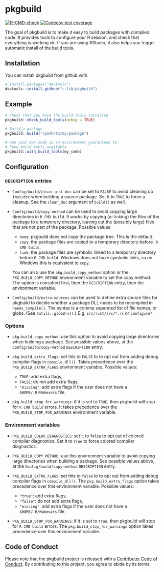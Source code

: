 # pkgbuild

<!-- badges: start -->
[![R-CMD-check](https://github.com/r-lib/pkgbuild/actions/workflows/R-CMD-check.yaml/badge.svg)](https://github.com/r-lib/pkgbuild/actions/workflows/R-CMD-check.yaml)
[![Codecov test coverage](https://codecov.io/gh/r-lib/pkgbuild/branch/main/graph/badge.svg)](https://app.codecov.io/gh/r-lib/pkgbuild?branch=main)
<!-- badges: end -->

The goal of pkgbuild is to make it easy to build packages with compiled code. It provides tools to configure your R session, and check that everything is working ok. If you are using RStudio, it also helps you trigger automatic install of the build tools.

## Installation

You can install pkgbuild from github with:

``` r
# install.packages("devtools")
devtools::install_github("r-lib/pkgbuild")
```

## Example

``` r
# Check that you have the build tools installed
pkgbuild::check_build_tools(debug = TRUE)

# Build a package
pkgbuild::build("/path/to/my/package")

# Run your own code in an environment guaranteed to
# have build tools available
pkgbuild::with_build_tools(my_code)
```

## Configuration

### `DESCRIPTION` entries

* `Config/build/clean-inst-doc` can be set to `FALSE` to avoid cleaning up
  `inst/doc` when building a source package. Set it to `TRUE` to force a
  cleanup. See the `clean_doc` argument of `build()` as well.

* `Config/build/copy-method` can be used to avoid copying large directories
  in `R CMD build`. It works by copying (or linking) the files of the
  package to a temporary directory, leaving out the (possibly large) files
  that are not part of the package. Possible values:

  - `none`: pkgbuild does not copy the package tree. This is the default.
  - `copy`: the package files are copied to a temporary directory before
    ` R CMD build`.
  - `link`: the package files are symbolic linked to a temporary directory
    before `R CMD build`. Windows does not have symbolic links, so on Windows
    this is equivalent to `copy`.

  You can also use the `pkg.build_copy_method` option or the
  `PKG_BUILD_COPY_METHOD` environment variable to set the copy method.
  The option is consulted first, then the `DESCRIPTION` entry, then the
  environment variable.

* `Config/build/extra-sources` can be used to define extra source files for
  pkgbuild to decide whether a package DLL needs to be recompiled in
  `needs_compile()`. The syntax is a comma separated list of file names,
  or globs. (See `?utils::glob2rx()`.) E.g. `src/rust/src/*.rs` or `configure*`.

### Options

* `pkg.build_copy_method`: use this option to avoid copying large directories
  when building a package. See possible values above, at the
  `Config/build/copy-method` `DESCRIPTION` entry.

* `pkg.build_extra_flags`: set this to `FALSE` to to opt out from adding
  debug compiler flags in `compile_dll()`. Takes precedence over the
  `PKG_BUILD_EXTRA_FLAGS` environment variable. Possible values:

  - `TRUE`: add extra flags,
  - `FALSE`: do not add extra flags,
  - `"missing"`: add extra flags if the user does not have a
    `$HOME/.R/Makevars` file.

* `pkg.build_stop_for_warnings`: if it is set to `TRUE`, then pkgbuild will stop
  for `R CMD build` errors. It takes precedence over the
  `PKG_BUILD_STOP_FOR_WARNINGS` environment variable.

### Environment variables

* `PKG_BUILD_COLOR_DIAGNOSTICS`: set it to `false` to opt out of colored
  compiler diagnostics. Set it to `true` to force colored compiler
  diagnostics.

* `PKG_BUILD_COPY_METHOD`: use this environment variable to avoid copying
  large directories when building a package. See possible values above,
  at the `Config/build/copy-method` `DESCRIPTION` entry.

* `PKG_BUILD_EXTRA_FLAGS`: set this to `false` to to opt out from adding
  debug compiler flags in `compile_dll()`. The `pkg.build_extra_flags` option
  takes precedence over this environment variable. Possible values:

  - `"true"`: add extra flags,
  - `"false"`: do not add extra flags,
  - `"missing"`: add extra flags if the user does not have a
    `$HOME/.R/Makevars` file.

* `PKG_BUILD_STOP_FOR_WARNINGS`: if it is set to `true`, then pkgbuild will stop
  for `R CMD build` errors. The `pkg.build_stop_for_warnings` option takes
  precedence over this environment variable.

## Code of Conduct

Please note that the pkgbuild project is released with a
[Contributor Code of Conduct](https://r-lib.github.io/pkgbuild/CODE_OF_CONDUCT.html).
By contributing to this project, you agree to abide by its terms.
